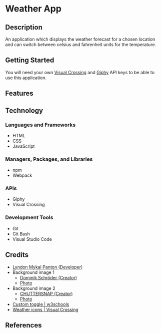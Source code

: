 # Weather App

## Description

An application which displays the weather forecast for a chosen location and can
switch between celsius and fahrenheit units for the temperature.

## Getting Started

You will need your own [Visual Crossing](https://www.visualcrossing.com/) and
[Giphy](https://developers.giphy.com/) API keys to be able to use this
application.

## Features

## Technology

### Languages and Frameworks

- HTML
- CSS
- JavaScript

### Managers, Packages, and Libraries

- npm
- Webpack

### APIs

- Giphy
- Visual Crossing

### Development Tools

- Git
- Git Bash
- Visual Studio Code

## Credits

- [Lyndon Mykal Panton (Developer)](https://github.com/lyndonpanton)
- Background image 1
    - [Dominik Schröder (Creator)](https://unsplash.com/@wirhabenzeit)
    - [Photo](https://unsplash.com/photos/white-clouds-during-daytime-FIKD9t5_5zQ)
- Background image 2
    - [CHUTTERSNAP (Creator)](https://unsplash.com/@chuttersnap)
    - [Photo](https://unsplash.com/photos/blue-clouds-under-white-sky-9AqIdzEc9pY)
- [Custom toggle | w3schools](https://www.w3schools.com/howto/howto_css_switch.asp)
- [Weather icons | Visual Crossing](https://github.com/visualcrossing/WeatherIcons/tree/main/PNG/2nd%20Set%20-%20Color)

## References

